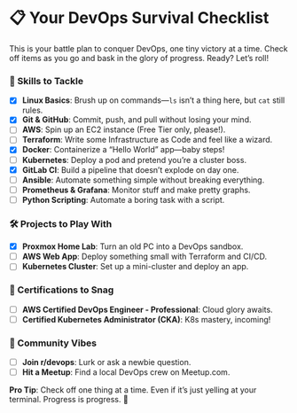 # 📋 Your DevOps Survival Checklist

This is your battle plan to conquer DevOps, one tiny victory at a time. Check off items as you go and bask in the glory of progress. Ready? Let’s roll!

### 🧠 Skills to Tackle
- [X] **Linux Basics**: Brush up on commands—`ls` isn’t a thing here, but `cat` still rules.  
- [X] **Git & GitHub**: Commit, push, and pull without losing your mind.  
- [ ] **AWS**: Spin up an EC2 instance (Free Tier only, please!).  
- [ ] **Terraform**: Write some Infrastructure as Code and feel like a wizard.  
- [X] **Docker**: Containerize a “Hello World” app—baby steps!  
- [ ] **Kubernetes**: Deploy a pod and pretend you’re a cluster boss.  
- [X] **GitLab CI**: Build a pipeline that doesn’t explode on day one.  
- [ ] **Ansible**: Automate something simple without breaking everything.  
- [ ] **Prometheus & Grafana**: Monitor stuff and make pretty graphs.  
- [ ] **Python Scripting**: Automate a boring task with a script.  

### 🛠️ Projects to Play With
- [X] **Proxmox Home Lab**: Turn an old PC into a DevOps sandbox.  
- [ ] **AWS Web App**: Deploy something small with Terraform and CI/CD.  
- [ ] **Kubernetes Cluster**: Set up a mini-cluster and deploy an app.  

### 📜 Certifications to Snag
- [ ] **AWS Certified DevOps Engineer - Professional**: Cloud glory awaits.  
- [ ] **Certified Kubernetes Administrator (CKA)**: K8s mastery, incoming!  

### 🤝 Community Vibes
- [ ] **Join r/devops**: Lurk or ask a newbie question.  
- [ ] **Hit a Meetup**: Find a local DevOps crew on Meetup.com.  

**Pro Tip**: Check off one thing at a time. Even if it’s just yelling at your terminal. Progress is progress. 🎉
